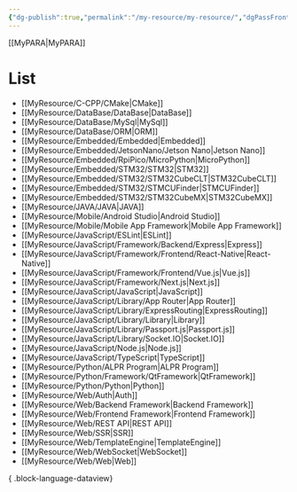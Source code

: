 ```yaml
---
{"dg-publish":true,"permalink":"/my-resource/my-resource/","dgPassFrontmatter":true,"created":"2023-12-13T17:50:08.587+09:00","updated":"2023-12-19T15:42:07.447+09:00"}
---
```


[[MyPARA\|MyPARA]]
# List
- [[MyResource/C-CPP/CMake\|CMake]]
- [[MyResource/DataBase/DataBase\|DataBase]]
- [[MyResource/DataBase/MySql\|MySql]]
- [[MyResource/DataBase/ORM\|ORM]]
- [[MyResource/Embedded/Embedded\|Embedded]]
- [[MyResource/Embedded/JetsonNano/Jetson Nano\|Jetson Nano]]
- [[MyResource/Embedded/RpiPico/MicroPython\|MicroPython]]
- [[MyResource/Embedded/STM32/STM32\|STM32]]
- [[MyResource/Embedded/STM32/STM32CubeCLT\|STM32CubeCLT]]
- [[MyResource/Embedded/STM32/STMCUFinder\|STMCUFinder]]
- [[MyResource/Embedded/STM32/STM32CubeMX\|STM32CubeMX]]
- [[MyResource/JAVA/JAVA\|JAVA]]
- [[MyResource/Mobile/Android Studio\|Android Studio]]
- [[MyResource/Mobile/Mobile App Framework\|Mobile App Framework]]
- [[MyResource/JavaScript/ESLint\|ESLint]]
- [[MyResource/JavaScript/Framework/Backend/Express\|Express]]
- [[MyResource/JavaScript/Framework/Frontend/React-Native\|React-Native]]
- [[MyResource/JavaScript/Framework/Frontend/Vue.js\|Vue.js]]
- [[MyResource/JavaScript/Framework/Next.js\|Next.js]]
- [[MyResource/JavaScript/JavaScript\|JavaScript]]
- [[MyResource/JavaScript/Library/App Router\|App Router]]
- [[MyResource/JavaScript/Library/ExpressRouting\|ExpressRouting]]
- [[MyResource/JavaScript/Library/Library\|Library]]
- [[MyResource/JavaScript/Library/Passport.js\|Passport.js]]
- [[MyResource/JavaScript/Library/Socket.IO\|Socket.IO]]
- [[MyResource/JavaScript/Node.js\|Node.js]]
- [[MyResource/JavaScript/TypeScript\|TypeScript]]
- [[MyResource/Python/ALPR Program\|ALPR Program]]
- [[MyResource/Python/Framework/QtFramework\|QtFramework]]
- [[MyResource/Python/Python\|Python]]
- [[MyResource/Web/Auth\|Auth]]
- [[MyResource/Web/Backend Framework\|Backend Framework]]
- [[MyResource/Web/Frontend Framework\|Frontend Framework]]
- [[MyResource/Web/REST API\|REST API]]
- [[MyResource/Web/SSR\|SSR]]
- [[MyResource/Web/TemplateEngine\|TemplateEngine]]
- [[MyResource/Web/WebSocket\|WebSocket]]
- [[MyResource/Web/Web\|Web]]

{ .block-language-dataview}


